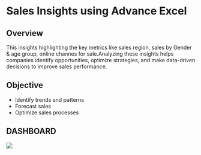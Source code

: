 # Sales Insights using Advance Excel

## Overview
This insights highlighting the key metrics like sales region, sales by Gender & age group, online channes for sale.Analyzing these insights helps companies identify opportunities, optimize strategies, and make data-driven decisions to improve sales performance.

## Objective
- Identify trends and patterns
- Forecast sales
- Optimize sales processes


## DASHBOARD
![](image_link)


